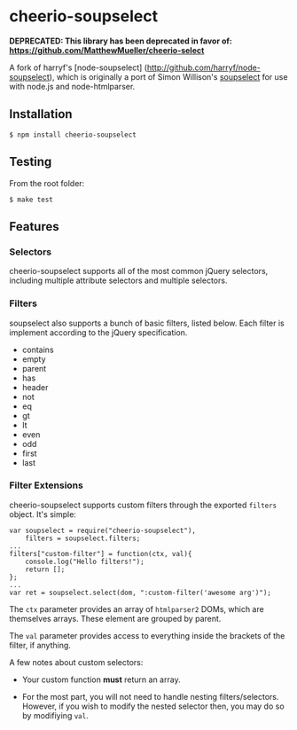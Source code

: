 # cheerio-soupselect

**DEPRECATED: This library has been deprecated in favor of: https://github.com/MatthewMueller/cheerio-select**

A fork of harryf's [node-soupselect]
(http://github.com/harryf/node-soupselect),
which is originally a port of Simon Willison's
[soupselect](http://code.google.com/p/soupselect/)
for use with node.js and node-htmlparser.

## Installation

    $ npm install cheerio-soupselect

## Testing

From the root folder:

    $ make test

## Features

### Selectors

cheerio-soupselect supports all of the most common jQuery
selectors, including multiple attribute selectors and
multiple selectors.

### Filters

soupselect also supports a bunch of basic filters, listed below.
Each filter is implement according to the jQuery specification.

* contains
* empty
* parent
* has
* header
* not
* eq
* gt
* lt
* even
* odd
* first
* last

### Filter Extensions

cheerio-soupselect supports custom filters through the
exported `filters` object. It's simple:

    var soupselect = require("cheerio-soupselect"),
        filters = soupselect.filters;
    ...
    filters["custom-filter"] = function(ctx, val){
        console.log("Hello filters!");
        return [];
    };
    ...
    var ret = soupselect.select(dom, ":custom-filter('awesome arg')");

The `ctx` parameter provides an array of `htmlparser2`
DOMs, which are themselves arrays. These element are
grouped by parent.

The `val` parameter provides access to everything inside
the brackets of the filter, if anything.

A few notes about custom selectors:

* Your custom function **must** return an array.

* For the most part, you will not need to handle
nesting filters/selectors. However, if you wish
to modify the nested selector then, you may do
so by modifiying `val`.

